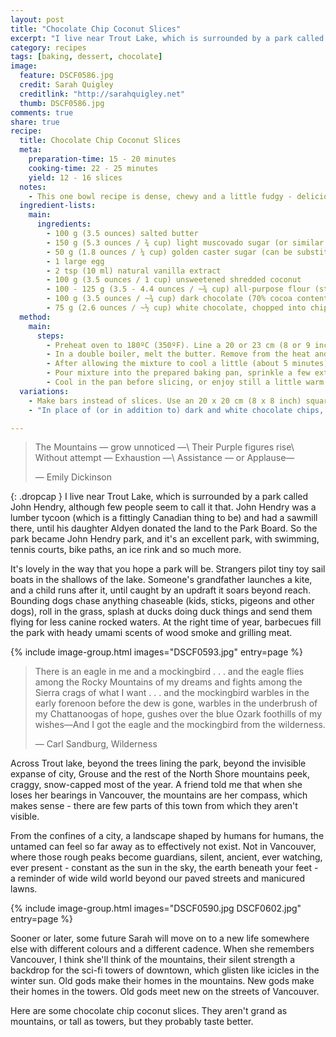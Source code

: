 ```yaml
---
layout: post
title: "Chocolate Chip Coconut Slices"
excerpt: "I live near Trout Lake, which is surrounded by a park called John Hendry, although few people seem to call it that. John Hendry was a lumber tycoon (which is a fittingly Canadian thing to be) and had a sawmill there, until his daughter Aldyen donated the land to the Park Board."
category: recipes
tags: [baking, dessert, chocolate]
image:
  feature: DSCF0586.jpg
  credit: Sarah Quigley
  creditlink: "http://sarahquigley.net"
  thumb: DSCF0586.jpg
comments: true
share: true
recipe:
  title: Chocolate Chip Coconut Slices
  meta:
    preparation-time: 15 - 20 minutes
    cooking-time: 22 - 25 minutes
    yield: 12 - 16 slices
  notes:
    - This one bowl recipe is dense, chewy and a little fudgy - delicious enough to charm coconut lovers and sceptics alike. If you find these slices a little greasy fresh from the oven, leave them to cool completely (or even to sit overnight) - this will allow oils from the coconut to be reabsorbed.
  ingredient-lists:
    main:
      ingredients:
        - 100 g (3.5 ounces) salted butter
        - 150 g (5.3 ounces / ¾ cup) light muscovado sugar (or similar light sticky brown sugar)
        - 50 g (1.8 ounces / ¼ cup) golden caster sugar (can be substituted with any natural sugar, or if necessary, white sugar)
        - 1 large egg
        - 2 tsp (10 ml) natural vanilla extract
        - 100 g (3.5 ounces / 1 cup) unsweetened shredded coconut
        - 100 - 125 g (3.5 - 4.4 ounces / ~¾ cup) all-purpose flour (start with 100g, if batter is not fairly thick add extra 25g)
        - 100 g (3.5 ounces / ~¾ cup) dark chocolate (70% cocoa content), chopped into chips
        - 75 g (2.6 ounces / ~½ cup) white chocolate, chopped into chips
  method:
    main:
      steps:
        - Preheat oven to 180ºC (350ºF). Line a 20 or 23 cm (8 or 9 inch) round pan with parchment paper (or aluminium foil), and butter the parchment.
        - In a double boiler, melt the butter. Remove from the heat and stir in both types of sugar.
        - After allowing the mixture to cool a little (about 5 minutes), stir in egg, flour and coconut. Fold in chocolate chips.
        - Pour mixture into the prepared baking pan, sprinkle a few extra chocolate chips on top if desired and bake for 22 - 25 minutes (until the top has turned a nice golden brown colour and the edges are beginning to darken.
        - Cool in the pan before slicing, or enjoy still a little warm and gooey from the oven.
  variations:
    - Make bars instead of slices. Use an 20 x 20 cm (8 x 8 inch) square pan, instead of a round pan.
    - "In place of (or in addition to) dark and white chocolate chips, try milk chocolate, butterscotch or even yoghurt chips, dried fruit or nuts, or your favourite candy."

---
```


> The Mountains — grow unnoticed —\\
> Their Purple figures rise\\
> Without attempt — Exhaustion —\\
> Assistance — or Applause—
>
> — Emily Dickinson

{: .dropcap }
I live near Trout Lake, which is surrounded by a park called John Hendry, although few people seem to call it that. John Hendry was a lumber tycoon (which is a fittingly Canadian thing to be) and had a sawmill there, until his daughter Aldyen donated the land to the Park Board. So the park became John Hendry park, and it's an excellent park, with swimming, tennis courts, bike paths, an ice rink and so much more.

It's lovely in the way that you hope a park will be. Strangers pilot tiny toy sail boats in the shallows of the lake. Someone's grandfather launches a kite, and a child runs after it, until caught by an updraft it soars beyond reach. Bounding dogs chase anything chaseable (kids, sticks, pigeons and other dogs), roll in the grass, splash at ducks doing duck things and send them flying for less canine rocked waters. At the right time of year, barbecues fill the park with heady umami scents of wood smoke and grilling meat.

{% include image-group.html images="DSCF0593.jpg" entry=page %}

> There is an eagle in me and a mockingbird . . . and the eagle flies among the Rocky Mountains of my dreams and fights among the Sierra crags of what I want . . . and the mockingbird warbles in the early forenoon before the dew is gone, warbles in the underbrush of my Chattanoogas of hope, gushes over the blue Ozark foothills of my wishes—And I got the eagle and the mockingbird from the wilderness.
> 
> — Carl Sandburg, Wilderness

Across Trout lake, beyond the trees lining the park, beyond the invisible expanse of city, Grouse and the rest of the North Shore mountains peek, craggy, snow-capped most of the year. A friend told me that when she loses her bearings in Vancouver, the mountains are her compass, which makes sense - there are few parts of this town from which they aren't visible.

From the confines of a city, a landscape shaped by humans for humans, the untamed can feel so far away as to effectively not exist. Not in Vancouver, where those rough peaks become guardians, silent, ancient, ever watching, ever present - constant as the sun in the sky, the earth beneath your feet - a reminder of wide wild world beyond our paved streets and manicured lawns.

{% include image-group.html images="DSCF0590.jpg DSCF0602.jpg" entry=page %}

Sooner or later, some future Sarah will move on to a new life somewhere else with different colours and a different cadence. When she remembers Vancouver, I think she'll think of the mountains, their silent strength a backdrop for the sci-fi towers of downtown, which glisten like icicles in the winter sun. Old gods make their homes in the mountains. New gods make their homes in the towers. Old gods meet new on the streets of Vancouver.

Here are some chocolate chip coconut slices. They aren't grand as mountains, or tall as towers, but they probably taste better.
